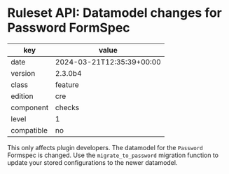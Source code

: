 [//]: # (werk v2)
# Ruleset API: Datamodel changes for Password FormSpec

key        | value
---------- | ---
date       | 2024-03-21T12:35:39+00:00
version    | 2.3.0b4
class      | feature
edition    | cre
component  | checks
level      | 1
compatible | no

This only affects plugin developers.
The datamodel for the `Password` Formspec is changed.
Use the `migrate_to_password` migration function to update your stored configurations to the newer datamodel.

